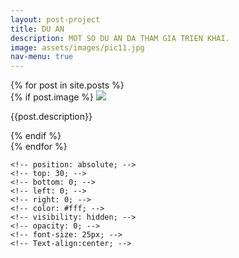 ```yaml
---
layout: post-project
title: DU AN
description: MOT SO DU AN DA THAM GIA TRIEN KHAI.
image: assets/images/pic11.jpg
nav-menu: true
---
```

<section id="photos">
<div class="row-no-gutters">
    {% for post in site.posts %}
	<div class="img_wrap">
		{% if post.image %}
		<a href="{{site.baseurl}}{{post.url}}" class="portfolio-box">
		  <img src="{{site.baseurl}}/assets/images/thumbs/{{ post.image }}" class="image" >	
		</a>
		<p class="img_description">{{post.description}}</p>
		{% endif %}
	</div>
   {% endfor %}
</div>
</div>

<!-- <script src="{{site.baseurl}}/js/photo-grid.js"></script> -->
<script>
function getRandomSize(min, max) {
  return Math.round(Math.random() * (max - min) + min);
}
</script>

<!-- <style> -->
<!-- /* Show text */ -->
<!-- .img_wrap { -->
  <!-- position: relative; -->
  <!-- height: auto; -->
  <!-- width: auto; -->
<!-- } -->
 
<!-- .img_description { -->
	<!-- position: absolute; -->
	<!-- top: 30; -->
	<!-- bottom: 0; -->
	<!-- left: 0; -->
	<!-- right: 0; -->
	<!-- color: #fff; -->
	<!-- visibility: hidden; -->
	<!-- opacity: 0; -->
	<!-- font-size: 25px; -->
	<!-- Text-align:center; -->
 
  <!-- /* transition effect. not necessary */ -->
  <!-- transition: opacity .2s, visibility .2s; -->
<!-- } -->
 
<!-- .img_wrap:hover .img_description { -->
  <!-- visibility: visible; -->
  <!-- opacity: 1; -->
<!-- } -->
<!-- .img_wrap:hover .img_description { -->
  <!-- visibility: visible; -->
  <!-- opacity: 1; -->
<!-- } -->

<!-- /* image fade */ -->
<!-- .img_wrap:hover .image { -->
  <!-- opacity: 0.3; -->
<!-- } -->

<!-- .img_wrap:hover .middle { -->
  <!-- opacity: 1; -->
<!-- } -->

<!-- .text { -->
  <!-- background-color: #4CAF50; -->
  <!-- color: white; -->
  <!-- font-size: 16px; -->
  <!-- padding: 16px 32px; -->
<!-- } -->
<!-- </style> -->